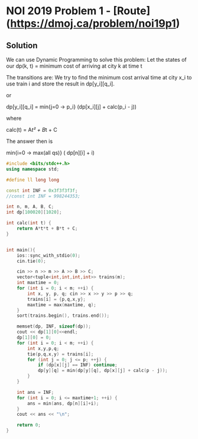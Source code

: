 # NOI 2019 Problem 1 - [Route] (https://dmoj.ca/problem/noi19p1)

## Solution

We can use Dynamic Programming to solve this problem:
Let the states of our dp(k, t) = minimum cost of arriving at city k at time t

The transitions are:
We try to find the minimum cost arrival time at city x_i
to use train i and store the result in dp[y_i][q_i].

or

dp[y_i][q_i] = min{j=0 -> p_i} (dp[x_i][j] + calc(p_i - j))

where

calc(t) = A*t² + B*t + C

The answer then is

min{i=0 -> max(all qs)} ( dp[n][i] + i)

```cpp
#include <bits/stdc++.h>
using namespace std;

#define ll long long

const int INF = 0x3f3f3f3f;
//const int INF = 998244353;

int n, m, A, B, C;
int dp[100020][1020];

int calc(int t) {
	return A*t*t + B*t + C;
}


int main(){
	ios::sync_with_stdio(0);
	cin.tie(0);

	cin >> n >> m >> A >> B >> C;
	vector<tuple<int,int,int,int>> trains(m);
	int maxtime = 0;
	for (int i = 0; i < m; ++i) {
		int x, y, p, q; cin >> x >> y >> p >> q;
		trains[i] = {p,q,x,y};
		maxtime = max(maxtime, q);
	}
	sort(trains.begin(), trains.end());

	memset(dp, INF, sizeof(dp));
	cout << dp[1][0]<<endl;
	dp[1][0] = 0;
	for (int i = 0; i < m; ++i) {
		int x,y,p,q;
		tie(p,q,x,y) = trains[i];
		for (int j = 0; j <= p; ++j) {
			if (dp[x][j] == INF) continue;
			dp[y][q] = min(dp[y][q], dp[x][j] + calc(p - j));
		}
	}

	int ans = INF;
	for (int i = 0; i <= maxtime+1; ++i) {
		ans = min(ans, dp[n][i]+i);
	}
	cout << ans << "\n";

	return 0;
}
```
